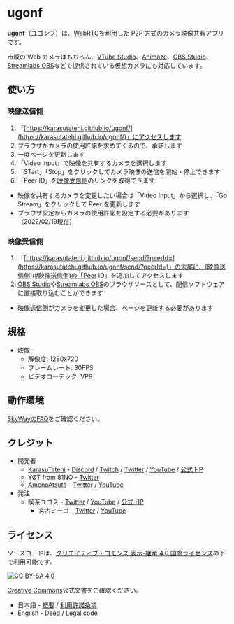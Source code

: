 # ugonf

**ugonf**（ユゴンフ）は、[WebRTC](https://webrtc.org/)を利用した P2P 方式のカメラ映像共有アプリです。

市販の Web カメラはもちろん、[VTube Studio](https://store.steampowered.com/app/1325860/VTube_Studio/)、[Animaze](https://store.steampowered.com/app/1364390/Animaze_by_FaceRig/)、[OBS Studio](https://obsproject.com/)、[Streamlabs OBS](https://streamlabs.com/)などで提供されている仮想カメラにも対応しています。

## 使い方

### 映像送信側

1. 「[https://karasutatehi.github.io/ugonf/](https://karasutatehi.github.io/ugonf/)」にアクセスします
2. ブラウザがカメラの使用許諾を求めてくるので、承諾します
3. 一度ページを更新します
4. 「Video Input」で映像を共有するカメラを選択します
5. 「STart」「Stop」をクリックしてカメラ映像の送信を開始・停止できます
6. 「Peer ID」を[映像受信側](#映像受信側)のリンクを取得できます

- 映像を共有するカメラを変更したい場合は「Video Input」から選択し、「Go Stream」をクリックして Peer を更新します
- ブラウザ設定からカメラの使用許諾を設定する必要があります（2022/02/19現在）

### 映像受信側

1. 「[https://karasutatehi.github.io/ugonf/send/?peerId=](https://karasutatehi.github.io/ugonf/send/?peerId=)」の末尾に、[映像送信側](#映像送信側)の「Peer ID」を追加してアクセスします
2. [OBS Studio](https://obsproject.com/)や[Streamlabs OBS](https://streamlabs.com/)のブラウザソースとして、配信ソフトウェアに直接取り込むことができます

- [映像送信側](#映像送信側)がカメラを変更した場合、ページを更新する必要があります

## 規格

- 映像
  - 解像度: 1280x720
  - フレームレート: 30FPS
  - ビデオコーデック: VP9

## 動作環境

[SkyWayのFAQ](https://support.skyway.io/hc/ja/articles/115015688708)をご確認ください。

## クレジット

- 開発者
  - [KarasuTatehi](https://github.com/KarasuTatehi) - [Discord](https://discord.com/invite/AQWkzRCF5W) / [Twitch](https://www.twitch.tv/karasutatehi) / [Twitter](https://twitter.com/KarasuTatehi) / [YouTube](https://www.youtube.com/channel/UCN5Hd3p1cKdvWmoifnVK9oA) / [公式 HP](https://virtual-circle-aurora.github.io/talents/karasu-tatehi)
  - YØT from 81NO - [Twitter](https://twitter.com/SandR_YOT)
  - [AmenoAtsuta](https://github.com/AmenoAtsuta) - [Twitter](https://twitter.com/AmenoAtsuta) / [YouTube](https://www.youtube.com/channel/UCcNBKvsZBMPMJTwNaraELHg)
- 発注
  - 喫茶ユゴス - [Twitter](https://twitter.com/cafeyuggoth) / [YouTube](https://www.youtube.com/channel/UC778fxfe9aXazW0AXLyOIpg) / [公式 HP](https://w.atwiki.jp/cafe-yuggoth/)
    - 宮古ミーゴ - [Twitter](https://twitter.com/Cutoluruhu_migo) / [YouTube](https://www.youtube.com/channel/UCCwedbOIXxubr7_d2-7bM3g)

## ライセンス

ソースコードは、[クリエイティブ・コモンズ 表示-継承 4.0 国際ライセンス](https://creativecommons.org/licenses/by-sa/4.0/deed.ja)の下で利用可能です。

[![CC BY-SA 4.0](https://i.creativecommons.org/l/by-sa/4.0/88x31.png)](https://creativecommons.org/licenses/by-sa/4.0/deed.ja)

[Creative Commons](https://creativecommons.org/)公式文書をご確認ください。

- 日本語 - [概要](https://creativecommons.org/licenses/by-sa/4.0/deed.ja) / [利用許諾条項](https://creativecommons.org/licenses/by-sa/4.0/legalcode.ja)
- English - [Deed](https://creativecommons.org/licenses/by-sa/4.0/deed) / [Legal code](https://creativecommons.org/licenses/by-sa/4.0/legalcode)
